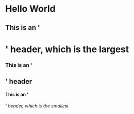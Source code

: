 # Hello World
## This is an '<h1>' header, which is the largest
### This is an '<h2>' header
#### This is an '<h6>' header, which is the smallest
